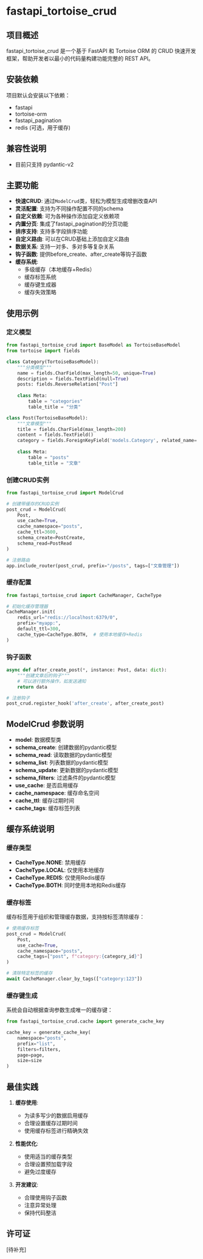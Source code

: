 # fastapi_tortoise_crud

## 项目概述

fastapi_tortoise_crud 是一个基于 FastAPI 和 Tortoise ORM 的 CRUD 快速开发框架，帮助开发者以最小的代码量构建功能完整的 REST API。

## 安装依赖

项目默认会安装以下依赖：
- fastapi
- tortoise-orm
- fastapi_pagination
- redis (可选，用于缓存)


## 兼容性说明

- 目前只支持 pydantic-v2

## 主要功能

- **快速CRUD**: 通过`ModelCrud`类，轻松为模型生成增删改查API
- **灵活配置**: 支持为不同操作配置不同的schema
- **自定义依赖**: 可为各种操作添加自定义依赖项
- **内置分页**: 集成了fastapi_pagination的分页功能
- **排序支持**: 支持多字段排序功能
- **自定义路由**: 可以在CRUD基础上添加自定义路由
- **数据关系**: 支持一对多、多对多等复杂关系
- **钩子函数**: 提供before_create、after_create等钩子函数
- **缓存系统**: 
  - 多级缓存（本地缓存+Redis）
  - 缓存标签系统
  - 缓存键生成器
  - 缓存失效策略

## 使用示例

### 定义模型

```python:models.py
from fastapi_tortoise_crud import BaseModel as TortoiseBaseModel
from tortoise import fields

class Category(TortoiseBaseModel):
    """分类模型"""
    name = fields.CharField(max_length=50, unique=True)
    description = fields.TextField(null=True)
    posts: fields.ReverseRelation["Post"]
    
    class Meta:
        table = "categories"
        table_title = "分类"

class Post(TortoiseBaseModel):
    """文章模型"""
    title = fields.CharField(max_length=200)
    content = fields.TextField()
    category = fields.ForeignKeyField('models.Category', related_name='posts')
    
    class Meta:
        table = "posts"
        table_title = "文章"
```

### 创建CRUD实例

```python:main.py
from fastapi_tortoise_crud import ModelCrud

# 创建带缓存的CRUD实例
post_crud = ModelCrud(
    Post,
    use_cache=True,
    cache_namespace="posts",
    cache_ttl=3600,
    schema_create=PostCreate,
    schema_read=PostRead
)

# 注册路由
app.include_router(post_crud, prefix="/posts", tags=["文章管理"])
```

### 缓存配置

```python:main.py
from fastapi_tortoise_crud import CacheManager, CacheType

# 初始化缓存管理器
CacheManager.init(
    redis_url="redis://localhost:6379/0",
    prefix="myapp:",
    default_ttl=300,
    cache_type=CacheType.BOTH,  # 使用本地缓存+Redis
)
```

### 钩子函数

```python:main.py
async def after_create_post(*, instance: Post, data: dict):
    """创建文章后的钩子"""
    # 可以进行额外操作，如发送通知
    return data

# 注册钩子
post_crud.register_hook('after_create', after_create_post)
```

## ModelCrud 参数说明

- **model**: 数据模型类
- **schema_create**: 创建数据的pydantic模型
- **schema_read**: 读取数据的pydantic模型
- **schema_list**: 列表数据的pydantic模型
- **schema_update**: 更新数据的pydantic模型
- **schema_filters**: 过滤条件的pydantic模型
- **use_cache**: 是否启用缓存
- **cache_namespace**: 缓存命名空间
- **cache_ttl**: 缓存过期时间
- **cache_tags**: 缓存标签列表

## 缓存系统说明

### 缓存类型

- **CacheType.NONE**: 禁用缓存
- **CacheType.LOCAL**: 仅使用本地缓存
- **CacheType.REDIS**: 仅使用Redis缓存
- **CacheType.BOTH**: 同时使用本地和Redis缓存

### 缓存标签

缓存标签用于组织和管理缓存数据，支持按标签清除缓存：

```python
# 使用缓存标签
post_crud = ModelCrud(
    Post,
    use_cache=True,
    cache_namespace="posts",
    cache_tags=["post", f"category:{category_id}"]
)

# 清除特定标签的缓存
await CacheManager.clear_by_tags(["category:123"])
```

### 缓存键生成

系统会自动根据查询参数生成唯一的缓存键：

```python
from fastapi_tortoise_crud.cache import generate_cache_key

cache_key = generate_cache_key(
    namespace="posts",
    prefix="list",
    filters=filters,
    page=page,
    size=size
)
```

## 最佳实践

1. **缓存使用**:
   - 为读多写少的数据启用缓存
   - 合理设置缓存过期时间
   - 使用缓存标签进行精确失效

2. **性能优化**:
   - 使用适当的缓存类型
   - 合理设置预加载字段
   - 避免过度缓存

3. **开发建议**:
   - 合理使用钩子函数
   - 注意异常处理
   - 保持代码整洁

## 许可证

[待补充]
